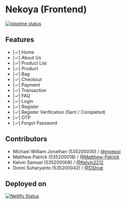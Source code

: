 # Nekoya (Frontend)

[![pipeline status](https://gitlab.com/nekoya/frontend/badges/main/pipeline.svg)](https://gitlab.com/nekoya/frontend/-/commits/main)

## Features
- [✓] Home
- [✓] About Us
- [✓] Product List
- [✓] Product
- [✓] Bag
- [✓] Checkout
- [✓] Payment
- [✓] Transaction
- [✓] FAQ
- [✓] Login
- [✓] Register
- [✓] Register Verification (Sent / Completed)
- [✓] OTP
- [✓] Forgot Password

## Contributors
- Michael William Jonathan (535200030) / [@moepoi](https://github.com/moepoi)
- Matthew Patrick (535200018) / [@Matthew-Patrick](https://github.com/Matthew-Patrick)
- Kelvin Samuel (535200008) / [@Kelvin2212](https://github.com/Kelvin2212)
- Donni Suharyanto (535200042) / [@DShrat](https://github.com/DShrat)

## Deployed on
[![Netlify Status](https://api.netlify.com/api/v1/badges/cd5707a6-c7ef-4246-8aba-ed3c94954e54/deploy-status)](https://nekoya.moe.team)